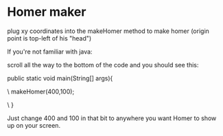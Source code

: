 # Homer maker

plug xy coordinates into the makeHomer method to make homer (origin point is top-left of his "head")

If you're not familiar with java:

scroll all the way to the bottom of the code and you should see this: 

 public static void main(String[] args){
 
\            makeHomer(400,100);
            
 \       }
        
Just change 400 and 100 in that bit to anywhere you want Homer to show up on your screen.
